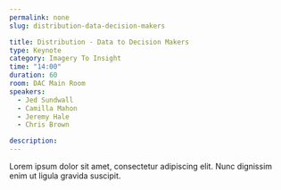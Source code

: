 ```yaml
---
permalink: none
slug: distribution-data-decision-makers

title: Distribution - Data to Decision Makers
type: Keynote
category: Imagery To Insight
time: "14:00"
duration: 60
room: DAC Main Room
speakers:
  - Jed Sundwall
  - Camilla Mahon
  - Jeremy Hale
  - Chris Brown

description: 
---
```

Lorem ipsum dolor sit amet, consectetur adipiscing elit. Nunc dignissim enim ut ligula gravida suscipit.
